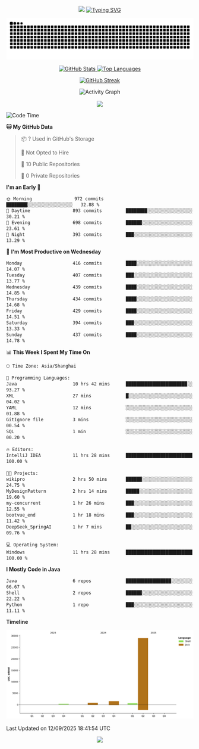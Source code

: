 <!-- -->

<p align="center">
<img src="https://capsule-render.vercel.app/api?type=waving&color=timeGradient&height=300&&section=header&text=HI%20THEME!&fontSize=90&fontAlign=50&fontAlignY=30&desc=I%20am%20AlfonsoKevin!&descAlign=50&descSize=30&descAlignY=60&animation=twinkling" />
    <a align="center" href="https://www.kaijavademo.top/"><img src="https://readme-typing-svg.demolab.com?font=Fira+Code&center=true&pause=1000&width=435&lines=Welcome+to+my+GitHub+profile+page!;%E6%AC%A2%E8%BF%8E%E6%9D%A5%E5%88%B0%E6%88%91%E7%9A%84GitHub%E4%B8%BB%E9%A1%B5%EF%BC%81" alt="Typing SVG" height=200 /> </a>
</p>
 <p align="center"><img src="https://raw.githubusercontent.com/AlfonsoKevin/AlfonsoKevin/output/github-contribution-grid-snake.svg"></p>

</p>


<p align="center" >
  <a href="https://github.com/AlfonsoKevin">  
    <img src="https://github-readme-stats.vercel.app/api/?username=AlfonsoKevin&layout=compact&border_radius=20" width="400"  alt="GitHub Stats" />
  </a>
  <a href="https://www.kaijavademo.top/">
    <img src="https://github-readme-stats.vercel.app/api/top-langs/?username=AlfonsoKevin&layout=compact&border_radius=20" width=400 alt="Top Languages"/>
  </a>
</p>


<p align="center">
    <a href="https://github.com/AlfonsoKevin">
    <img src="https://streak-stats.demolab.com?user=AlfonsoKevin&theme=transparent&hide_border=false%C2%A0%C2%A0%E5%81%87&short_numbers=false%C2%A0%C2%A0%E5%81%87&card_width=595&card_height=234" height="400"  alt="GitHub Streak" />
    </a>
</p>



<p align="center">
    <img width="800" src="https://github-readme-activity-graph.vercel.app/graph?username=AlfonsoKevin&theme=github-compact&hide_border=true&area=true&from=2024-06-01&to=2024-12-31&grid=false&custom_title=Activity%20Graph" alt="Activity Graph" title="Activity Graph" />
</p> 




<p align="center">
	<img align="center" src="https://skillicons.dev/icons?i=idea,java,mysql,redis,spring,rocket,html,css,js,react,linux,py,c,clion,docker,md,stackoverflow&theme=light" />    
</p>


<!--START_SECTION:waka-->
![Code Time](http://img.shields.io/badge/Code%20Time-223%20hrs%2017%20mins-blue)

**🐱 My GitHub Data** 

> 📦 ? Used in GitHub's Storage 
 > 
> 🚫 Not Opted to Hire
 > 
> 📜 10 Public Repositories 
 > 
> 🔑 0 Private Repositories 
 > 
**I'm an Early 🐤** 

```text
🌞 Morning                972 commits         ████████░░░░░░░░░░░░░░░░░   32.88 % 
🌆 Daytime                893 commits         ████████░░░░░░░░░░░░░░░░░   30.21 % 
🌃 Evening                698 commits         ██████░░░░░░░░░░░░░░░░░░░   23.61 % 
🌙 Night                  393 commits         ███░░░░░░░░░░░░░░░░░░░░░░   13.29 % 
```
📅 **I'm Most Productive on Wednesday** 

```text
Monday                   416 commits         ████░░░░░░░░░░░░░░░░░░░░░   14.07 % 
Tuesday                  407 commits         ███░░░░░░░░░░░░░░░░░░░░░░   13.77 % 
Wednesday                439 commits         ████░░░░░░░░░░░░░░░░░░░░░   14.85 % 
Thursday                 434 commits         ████░░░░░░░░░░░░░░░░░░░░░   14.68 % 
Friday                   429 commits         ████░░░░░░░░░░░░░░░░░░░░░   14.51 % 
Saturday                 394 commits         ███░░░░░░░░░░░░░░░░░░░░░░   13.33 % 
Sunday                   437 commits         ████░░░░░░░░░░░░░░░░░░░░░   14.78 % 
```


📊 **This Week I Spent My Time On** 

```text
🕑︎ Time Zone: Asia/Shanghai

💬 Programming Languages: 
Java                     10 hrs 42 mins      ███████████████████████░░   93.27 % 
XML                      27 mins             █░░░░░░░░░░░░░░░░░░░░░░░░   04.02 % 
YAML                     12 mins             ░░░░░░░░░░░░░░░░░░░░░░░░░   01.88 % 
GitIgnore file           3 mins              ░░░░░░░░░░░░░░░░░░░░░░░░░   00.54 % 
SQL                      1 min               ░░░░░░░░░░░░░░░░░░░░░░░░░   00.20 % 

🔥 Editors: 
IntelliJ IDEA            11 hrs 28 mins      █████████████████████████   100.00 % 

🐱‍💻 Projects: 
wikipro                  2 hrs 50 mins       ██████░░░░░░░░░░░░░░░░░░░   24.75 % 
MyDesignPattern          2 hrs 14 mins       █████░░░░░░░░░░░░░░░░░░░░   19.60 % 
my-concurrent            1 hr 26 mins        ███░░░░░░░░░░░░░░░░░░░░░░   12.55 % 
bootvue_end              1 hr 18 mins        ███░░░░░░░░░░░░░░░░░░░░░░   11.42 % 
DeepSeek_SpringAI        1 hr 7 mins         ██░░░░░░░░░░░░░░░░░░░░░░░   09.76 % 

💻 Operating System: 
Windows                  11 hrs 28 mins      █████████████████████████   100.00 % 
```

**I Mostly Code in Java** 

```text
Java                     6 repos             █████████████████░░░░░░░░   66.67 % 
Shell                    2 repos             ██████░░░░░░░░░░░░░░░░░░░   22.22 % 
Python                   1 repo              ███░░░░░░░░░░░░░░░░░░░░░░   11.11 % 
```



**Timeline**

![Lines of Code chart](https://raw.githubusercontent.com/AlfonsoKevin/AlfonsoKevin/main/assets/bar_graph.png)


 Last Updated on 12/09/2025 18:41:54 UTC
<!--END_SECTION:waka-->

<p align="center">
    <a href="https://github.com/AlfonsoKevin"></a><img src="https://img.shields.io/badge/GitHub-grey?logo=github" />
</p>
